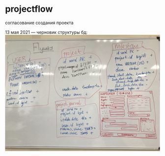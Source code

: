 # projectflow

согласование создания проекта

13 мая 2021 — черновик структуры бд:
![image](file.jpg)
